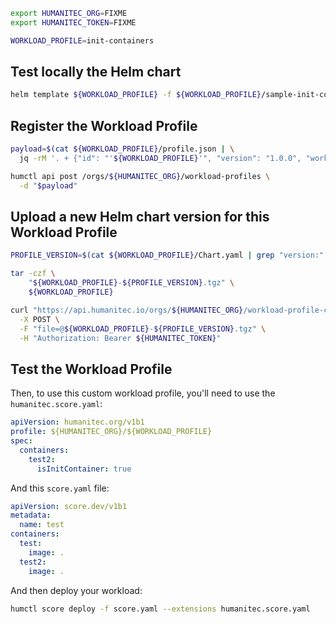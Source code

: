 ```bash
export HUMANITEC_ORG=FIXME
export HUMANITEC_TOKEN=FIXME

WORKLOAD_PROFILE=init-containers
```

## Test locally the Helm chart

```bash
helm template ${WORKLOAD_PROFILE} -f ${WORKLOAD_PROFILE}/sample-init-containers.yaml --debug
```

## Register the Workload Profile

```bash
payload=$(cat ${WORKLOAD_PROFILE}/profile.json | \
  jq -rM '. + {"id": "'${WORKLOAD_PROFILE}'", "version": "1.0.0", "workload_profile_chart": { "id": "'${WORKLOAD_PROFILE}'", "version": "latest" } }')

humctl api post /orgs/${HUMANITEC_ORG}/workload-profiles \
  -d "$payload"
```

## Upload a new Helm chart version for this Workload Profile

```bash
PROFILE_VERSION=$(cat ${WORKLOAD_PROFILE}/Chart.yaml | grep "version:" | sed 's/version://g' | tr -d '[:space:]')

tar -czf \
    "${WORKLOAD_PROFILE}-${PROFILE_VERSION}.tgz" \
    ${WORKLOAD_PROFILE}

curl "https://api.humanitec.io/orgs/${HUMANITEC_ORG}/workload-profile-chart-versions" \
  -X POST \
  -F "file=@${WORKLOAD_PROFILE}-${PROFILE_VERSION}.tgz" \
  -H "Authorization: Bearer ${HUMANITEC_TOKEN}"
```

## Test the Workload Profile

Then, to use this custom workload profile, you'll need to use the `humanitec.score.yaml`:
```yaml
apiVersion: humanitec.org/v1b1
profile: ${HUMANITEC_ORG}/${WORKLOAD_PROFILE}
spec:
  containers:
    test2:
      isInitContainer: true
```
And this `score.yaml` file:
```yaml
apiVersion: score.dev/v1b1
metadata:
  name: test
containers:
  test:
    image: .
  test2:
    image: .
```

And then deploy your workload:
```bash
humctl score deploy -f score.yaml --extensions humanitec.score.yaml
```